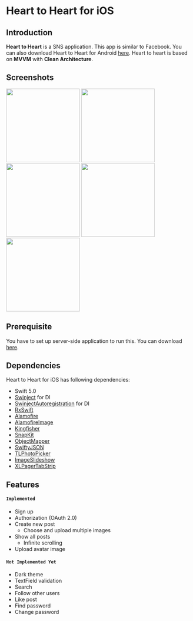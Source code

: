 # Heart to Heart for iOS

## Introduction
**Heart to Heart** is a SNS application. This app is similar to Facebook. You can also download Heart to Heart for Android [here](https://github.com/yologger/heart_to_heart_android). Heart to heart is based on **MVVM** with **Clean Architecture**.

## Screenshots
<img src="/imgs/signup.gif" width="200">
<img src="/imgs/create_post.gif" width="200">
<img src="/imgs/update_avatar.gif" width="200">
<img src="/imgs/follow.gif" width="200">
<img src="/imgs/logout.gif" width="200">

## Prerequisite
You have to set up server-side application to run this. You can download [here](https://github.com/yologger/heart_to_heart_server).

## Dependencies
Heart to Heart for iOS has following dependencies:
* Swift 5.0
* [Swinject](https://github.com/Swinject/Swinject) for DI
* [SwinjectAutoregistration](https://github.com/Swinject/SwinjectAutoregistration) for DI
* [RxSwift](https://github.com/ReactiveX/RxSwift)
* [Alamofire](https://github.com/Alamofire/Alamofire)
* [AlamofireImage](https://github.com/Alamofire/AlamofireImage)
* [Kingfisher](https://github.com/onevcat/Kingfisher)
* [SnapKit](https://github.com/SnapKit/SnapKit)
* [ObjectMapper](https://github.com/tristanhimmelman/ObjectMapper)
* [SwiftyJSON](https://github.com/SwiftyJSON/SwiftyJSON)
* [TLPhotoPicker](https://github.com/tilltue/TLPhotoPicker)
* [ImageSlideshow](https://github.com/zvonicek/ImageSlideshow)
* [XLPagerTabStrip](https://github.com/xmartlabs/XLPagerTabStrip)


## Features
#### `Implemented`
* Sign up
* Authorization (OAuth 2.0)
* Create new post
	- Choose and upload multiple images 
* Show all posts
    - Infinite scrolling
* Upload avatar image

#### `Not Implemented Yet`
* Dark theme
* TextField validation
* Search
* Follow other users
* Like post
* Find password
* Change password

